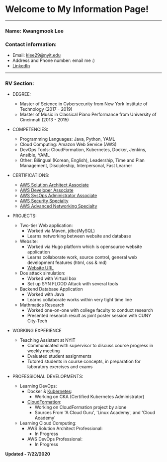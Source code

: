 # Welcome to My Information Page!

---
### Name: Kwangmook Lee
### Contact information:
- Email: klee29@nyit.edu
- Address and Phone number: email me :) 
- [LinkedIn](https://www.linkedin.com/in/kwangmook-lee-97867a14a/)

---

### RV Section: 
- DEGREE: 
  - Master of Science in Cybersecurity from New York Institute of Technology (2017 - 2019)
  - Master of Music in Classical Piano Performance from University of Cincinnati (2013 - 2015)

- COMPETENCIES:
  - Programming Languages: Java, Python, YAML
  - Cloud Computing: Amazon Web Service (AWS)
  - DevOps Tools: CloudFormation, Kubernetes, Docker, Jenkins, Ansible, YAML
  - Other: Bilingual (Korean, English), Leadership, Time and Plan Management, Discipleship, Interpersonal, Fast Learner

- CERTIFICATIONS:
  - [AWS Solution Architect Associate](https://github.com/klee29/whoami/blob/master/doc/AWS%20Certified%20Solutions%20Architect%20-%20Associate%20certificate.pdf)
  - [AWS Developer Associate](https://github.com/klee29/whoami/blob/master/doc/AWS%20Certified%20Developer%20-%20Associate%20certificate.pdf)
  - [AWS SysOps Administrator Associate](https://github.com/klee29/whoami/blob/master/doc/AWS%20Certified%20SysOps%20Administrator%20-%20Associate%20certificate.pdf)
  - [AWS Security Specialty](https://github.com/klee29/whoami/blob/master/doc/AWS%20Certified%20Security%20-%20Specialty%20certificate.pdf)
  - [AWS Advanced Networking Specialty](https://github.com/klee29/whoami/blob/master/doc/AWS%20Certified%20Advanced%20Networking%20-%20Specialty%20certificate.pdf) 

- PROJECTS: 
  - Two-tier Web application:
    - Worked via Maven, jdbc(MySQL) 
    - Learns networking between website and database
  - Website:
    - Worked via Hugo platform which is opensource website application
    - Learns collaborate work, source control, general web development features (html, css & md)
    - [Website URL](https://lamp.soecs.nyit.edu)
  - Dos attack simulation:
    - Worked with Virtual box
    - Set up SYN FLOOD Attack with several tools 
  - Backend Database Application
    - Worked with Java 
    - Learns collaborate works within very tight time line
  - Mathmatics Research 
    - Worked one-on-one with college faculty to conduct research
    - Presented research result as joint poster session with CUNY City-Tech

- WORKING EXPERIENCE 
  - Teaching Assistant at NYIT 
    - Communicated with supervisor to discuss course progress in weekly meeting
    - Evaluated student assignments
    - Tutored students in course concepts, in preparation for laboratory exercises and exams

- PROFESSIONAL DEVELOPMENTS:
  - Learning DevOps:
    - Docker & [Kubernetes](https://github.com/klee29/ckaplayground):
      - Working on CKA (Certified Kubernetes Administrator) 
    - [CloudFormation](https://github.com/klee29/cfn):
      - Working on CloudFormation project by alone 
      - Sources From 'A Cloud Guru', 'Linux Academy', and 'Cloud Academy' 
  - Learning Cloud Computing:
    - AWS Solution Architect Professional:
      - In Progress
    - AWS DevOps Professional:
      - In Progress


        



**Updated - 7/22/2020**